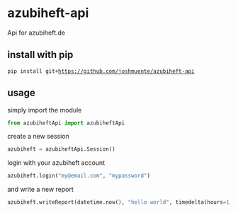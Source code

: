 # azubiheft-api
Api for azubiheft.de

## install with pip
<code>pip install git+https://github.com/joshmuente/azubiheft-api</code>

## usage
simply import the module
```python
from azubiheftApi import azubiheftApi
```

create a new session
```python
azubiheft = azubiheftApi.Session()
```

login with your azubiheft account
```python
azubiheft.login("my@email.com", "mypassword")
```

and write a new report
```python
azubiheft.writeReport(datetime.now(), "hello world", timedelta(hours=1, minutes=15))
```
